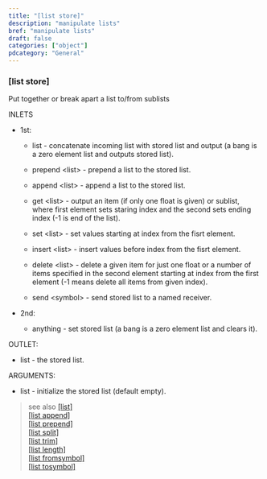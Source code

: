```yaml
---
title: "[list store]"
description: "manipulate lists"
bref: "manipulate lists"
draft: false
categories: ["object"]
pdcategory: "General"
---
```




### [list store]

Put together or break apart a list to/from sublists

INLETS

- 1st:

  - list - concatenate incoming list with stored list and output (a bang is a zero element list and outputs stored list).
  
  - prepend &lt;list&gt; - prepend a list to the stored list.
  
  - append &lt;list&gt; - append a list to the stored list.
  
  - get &lt;list&gt; - output an item (if only one float is given) or sublist, where first element sets staring index and the second sets ending index (-1 is end of the list).
  
  - set &lt;list&gt; - set values starting at index from the fisrt element.
  
  - insert &lt;list&gt; - insert values before index from the fisrt element.
  
  - delete &lt;list&gt; - delete a given item for just one float or a number of items specified in the second element starting at index from the first element (-1 means delete all items from given index).
  
  - send &lt;symbol&gt; - send stored list to a named receiver.

- 2nd:

  - anything - set stored list (a bang is a zero element list and clears it).

OUTLET:

- list - the stored list.

ARGUMENTS:

- list - initialize the stored list (default empty).

> see also [[list]](../list)\
> [[list append]](../list-append)\
> [[list prepend]](../list-prepend)\
> [[list split]](../list-split)\
> [[list trim]](../list-trim)\
> [[list length]](../list-length)\
> [[list fromsymbol]](../list-fromsymbol)\
> [[list tosymbol]](../list-tosymbol)
